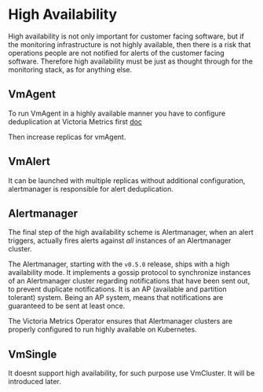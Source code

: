 
# High Availability

High availability is not only important for customer facing software, but if the monitoring infrastructure is not highly available, then there is a risk that operations people are not notified for alerts of the customer facing software. Therefore high availability must be just as thought through for the monitoring stack, as for anything else.

## VmAgent

To run VmAgent in a highly available manner you have to configure deduplication at Victoria Metrics first [doc](https://github.com/VictoriaMetrics/VictoriaMetrics/blob/master/docs/Single-server-VictoriaMetrics.md#deduplication)

Then increase replicas for vmAgent.

## VmAlert

It can be launched with multiple replicas without additional configuration, alertmanager is responsible for alert deduplication.


## Alertmanager
The final step of the high availability scheme is Alertmanager, when an alert triggers, actually fires alerts against *all* instances of an Alertmanager cluster. 

The Alertmanager, starting with the `v0.5.0` release, ships with a high availability mode. It implements a gossip protocol to synchronize instances of an Alertmanager cluster regarding notifications that have been sent out, to prevent duplicate notifications. It is an AP (available and partition tolerant) system. Being an AP system, means that notifications are guaranteed to be sent at least once. 

The Victoria Metrics Operator ensures that Alertmanager clusters are properly configured to run highly available on Kubernetes.


## VmSingle

 It doesnt support high availability, for such purpose use VmCluster. It will be introduced later.
